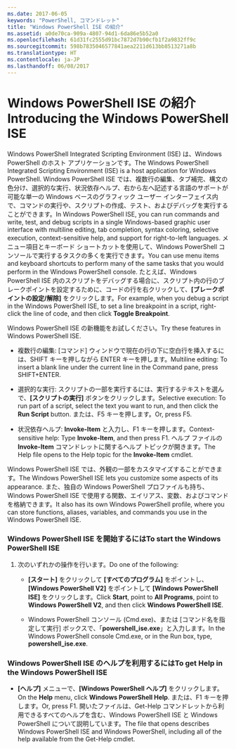 ```yaml
---
ms.date: 2017-06-05
keywords: "PowerShell, コマンドレット"
title: "Windows PowerShell ISE の紹介"
ms.assetid: a0de70ca-909a-4807-94d1-6da86e5b52a0
ms.openlocfilehash: 61d31fc2555d91bc7872d7b90cfb1f2a9832ff9c
ms.sourcegitcommit: 598b7835046577841aea2211d613bb8513271a8b
ms.translationtype: HT
ms.contentlocale: ja-JP
ms.lasthandoff: 06/08/2017
---
```

# <a name="introducing-the-windows-powershell-ise"></a><span data-ttu-id="3d311-103">Windows PowerShell ISE の紹介</span><span class="sxs-lookup"><span data-stu-id="3d311-103">Introducing the Windows PowerShell ISE</span></span>
<span data-ttu-id="3d311-104">Windows PowerShell Integrated Scripting Environment (ISE) は、Windows PowerShell のホスト アプリケーションです。</span><span class="sxs-lookup"><span data-stu-id="3d311-104">The Windows PowerShell Integrated Scripting Environment (ISE) is a host application for Windows PowerShell.</span></span> <span data-ttu-id="3d311-105">Windows PowerShell ISE では、複数行の編集、タブ補完、構文の色分け、選択的な実行、状況依存ヘルプ、右から左へ記述する言語のサポートが可能な単一の Windows ベースのグラフィック ユーザー インターフェイス内で、コマンドの実行や、スクリプトの作成、テスト、およびデバッグを実行することができます。</span><span class="sxs-lookup"><span data-stu-id="3d311-105">In Windows PowerShell ISE, you can run commands and write, test, and debug scripts in a single Windows-based graphic user interface with multiline editing, tab completion, syntax coloring, selective execution, context-sensitive help, and support for right-to-left languages.</span></span>
<span data-ttu-id="3d311-106">メニュー項目とキーボード ショートカットを使用して、Windows PowerShell コンソールで実行するタスクの多くを実行できます。</span><span class="sxs-lookup"><span data-stu-id="3d311-106">You can use menu items and keyboard shortcuts to perform many of the same tasks that you would perform in the Windows PowerShell console.</span></span>  <span data-ttu-id="3d311-107">たとえば、Windows PowerShell ISE 内のスクリプトをデバッグする場合に、スクリプト内の行のブレークポイントを設定するために、コードの行を右クリックして、**[ブレークポイントの設定/解除]** をクリックします。</span><span class="sxs-lookup"><span data-stu-id="3d311-107">For example, when you debug a script in the Windows PowerShell ISE, to set a line breakpoint in a script, right-click the line of code, and then click **Toggle Breakpoint**.</span></span>

<span data-ttu-id="3d311-108">Windows PowerShell ISE の新機能をお試しください。</span><span class="sxs-lookup"><span data-stu-id="3d311-108">Try these features in Windows PowerShell ISE.</span></span>

-   <span data-ttu-id="3d311-109">複数行の編集: [コマンド] ウィンドウで現在の行の下に空白行を挿入するには、SHIFT キーを押しながら ENTER キーを押します。</span><span class="sxs-lookup"><span data-stu-id="3d311-109">Multiline editing: To insert a blank line under the current line in the Command pane, press SHIFT+ENTER.</span></span>

-   <span data-ttu-id="3d311-110">選択的な実行: スクリプトの一部を実行するには、実行するテキストを選んで、**[スクリプトの実行]** ボタンをクリックします。</span><span class="sxs-lookup"><span data-stu-id="3d311-110">Selective execution: To run part of a script, select the text you want to run, and then click the **Run Script** button.</span></span> <span data-ttu-id="3d311-111">または、F5 キーを押します。</span><span class="sxs-lookup"><span data-stu-id="3d311-111">Or, press F5.</span></span>

-   <span data-ttu-id="3d311-112">状況依存ヘルプ: **Invoke-Item** と入力し、F1 キーを押します。</span><span class="sxs-lookup"><span data-stu-id="3d311-112">Context-sensitive help: Type **Invoke-Item**, and then press F1.</span></span> <span data-ttu-id="3d311-113">ヘルプ ファイルの **Invoke-Item** コマンドレットに関するヘルプ トピックが開きます。</span><span class="sxs-lookup"><span data-stu-id="3d311-113">The Help file opens to the Help topic for the **Invoke-Item** cmdlet.</span></span>

<span data-ttu-id="3d311-114">Windows PowerShell ISE では、外観の一部をカスタマイズすることができます。</span><span class="sxs-lookup"><span data-stu-id="3d311-114">The Windows PowerShell ISE lets you customize some aspects of its appearance.</span></span> <span data-ttu-id="3d311-115">また、独自の Windows PowerShell プロファイルも持ち、Windows PowerShell ISE で使用する関数、エイリアス、変数、およびコマンドを格納できます。</span><span class="sxs-lookup"><span data-stu-id="3d311-115">It also has its own Windows PowerShell profile, where you can store functions, aliases, variables, and commands you use in the Windows PowerShell ISE.</span></span>

### <a name="to-start-the-windows-powershell-ise"></a><span data-ttu-id="3d311-116">Windows PowerShell ISE を開始するには</span><span class="sxs-lookup"><span data-stu-id="3d311-116">To start the Windows PowerShell ISE</span></span>

1.  <span data-ttu-id="3d311-117">次のいずれかの操作を行います。</span><span class="sxs-lookup"><span data-stu-id="3d311-117">Do one of the following:</span></span>

    -   <span data-ttu-id="3d311-118">**[スタート]** をクリックして **[すべてのプログラム]** をポイントし、**[Windows PowerShell V2]** をポイントして **[Windows PowerShell ISE]** をクリックします。</span><span class="sxs-lookup"><span data-stu-id="3d311-118">Click **Start**, point to **All Programs**, point to **Windows PowerShell V2**, and then click **Windows PowerShell ISE**.</span></span>

    -   <span data-ttu-id="3d311-119">Windows PowerShell コンソール (Cmd.exe)、または [コマンド名を指定して実行] ボックスで、「**powershell_ise.exe**」と入力します。</span><span class="sxs-lookup"><span data-stu-id="3d311-119">In the Windows PowerShell console Cmd.exe, or in the Run box, type, **powershell_ise.exe**.</span></span>

### <a name="to-get-help-in-the-windows-powershell-ise"></a><span data-ttu-id="3d311-120">Windows PowerShell ISE のヘルプを利用するには</span><span class="sxs-lookup"><span data-stu-id="3d311-120">To get Help in the Windows PowerShell ISE</span></span>

-   <span data-ttu-id="3d311-121">**[ヘルプ]** メニューで、**[Windows PowerShell ヘルプ]** をクリックします。</span><span class="sxs-lookup"><span data-stu-id="3d311-121">On the **Help** menu, click **Windows PowerShell Help**.</span></span> <span data-ttu-id="3d311-122">または、F1 キーを押します。</span><span class="sxs-lookup"><span data-stu-id="3d311-122">Or, press F1.</span></span> <span data-ttu-id="3d311-123">開いたファイルは、Get-Help コマンドレットから利用できるすべてのヘルプを含む、Windows PowerShell ISE と Windows PowerShell について説明しています。</span><span class="sxs-lookup"><span data-stu-id="3d311-123">The file that opens describes Windows PowerShell ISE and Windows PowerShell, including all of the help available from the Get-Help cmdlet.</span></span>

